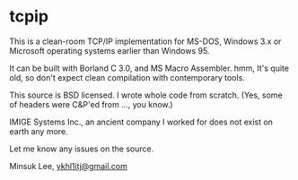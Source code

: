 tcpip
=====
This is a clean-room TCP/IP implementation for MS-DOS, Windows 3.x or
Microsoft operating systems earlier than Windows 95.

It can be built with Borland C 3.0, and MS Macro Assembler.
hmm, It's quite old, 
so don't expect clean compilation with contemporary tools.

This source is BSD licensed.
I wrote whole code from scratch.
(Yes, some of headers were C&P'ed from ..., you know.)

IMIGE Systems Inc., an ancient company I worked for
does not exist on earth any more.

Let me know any issues on the source.

Minsuk Lee, ykhl1itj@gmail.com
